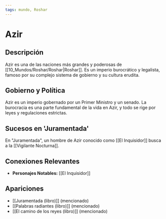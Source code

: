 ```yaml
---
tags: mundo, Roshar
---
```


# Azir

## Descripción
Azir es una de las naciones más grandes y poderosas de [[10_Mundos/Roshar/Roshar|Roshar]]. Es un imperio burocrático y legalista, famoso por su complejo sistema de gobierno y su cultura erudita.

## Gobierno y Política
Azir es un imperio gobernado por un Primer Ministro y un senado. La burocracia es una parte fundamental de la vida en Azir, y todo se rige por leyes y regulaciones estrictas.

## Sucesos en 'Juramentada'
En "Juramentada", un hombre de Azir conocido como [[El Inquisidor]] busca a la [[Vigilante Nocturna]].

## Conexiones Relevantes
* **Personajes Notables:** [[El Inquisidor]]

## Apariciones
* [[Juramentada (libro)]] (mencionado)
* [[Palabras radiantes (libro)]] (mencionado)
* [[El camino de los reyes (libro)]] (mencionado)
